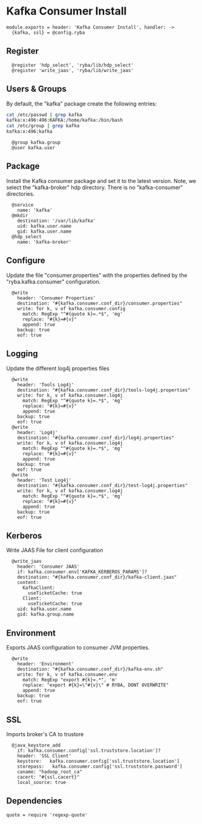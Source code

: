 
# Kafka Consumer Install
    
    module.exports = header: 'Kafka Consumer Install', handler: ->
      {kafka, ssl} = @config.ryba

## Register

      @register 'hdp_select', 'ryba/lib/hdp_select'
      @register 'write_jaas', 'ryba/lib/write_jaas'

## Users & Groups

By default, the "kafka" package create the following entries:

```bash
cat /etc/passwd | grep kafka
kafka:x:496:496:KAFKA:/home/kafka:/bin/bash
cat /etc/group | grep kafka
kafka:x:496:kafka
```

      @group kafka.group
      @user kafka.user

## Package

Install the Kafka consumer package and set it to the latest version. Note, we
select the "kafka-broker" hdp directory. There is no "kafka-consumer"
directories.

      @service
        name: 'kafka'
      @mkdir
        destination: '/var/lib/kafka'
        uid: kafka.user.name
        gid: kafka.user.name
      @hdp_select
        name: 'kafka-broker'

## Configure

Update the file "consumer.properties" with the properties defined by the
"ryba.kafka.consumer" configuration.

      @write
        header: 'Consumer Properties'
        destination: "#{kafka.consumer.conf_dir}/consumer.properties"
        write: for k, v of kafka.consumer.config
          match: RegExp "^#{quote k}=.*$", 'mg'
          replace: "#{k}=#{v}"
          append: true
        backup: true
        eof: true

## Logging

Update the different log4j properties files
    
      @write
        header: 'Tools Log4j'
        destination: "#{kafka.consumer.conf_dir}/tools-log4j.properties"
        write: for k, v of kafka.consumer.log4j
          match: RegExp "^#{quote k}=.*$", 'mg'
          replace: "#{k}=#{v}"
          append: true
        backup: true
        eof: true
      @write
        header: 'Log4j'
        destination: "#{kafka.consumer.conf_dir}/log4j.properties"
        write: for k, v of kafka.consumer.log4j
          match: RegExp "^#{quote k}=.*$", 'mg'
          replace: "#{k}=#{v}"
          append: true
        backup: true
        eof: true
      @write
        header: 'Test Log4j'
        destination: "#{kafka.consumer.conf_dir}/test-log4j.properties"
        write: for k, v of kafka.consumer.log4j
          match: RegExp "^#{quote k}=.*$", 'mg'
          replace: "#{k}=#{v}"
          append: true
        backup: true
        eof: true

## Kerberos

Write JAAS File for client configuration

      @write_jaas
        header: 'Consumer JAAS'
        if: kafka.consumer.env['KAFKA_KERBEROS_PARAMS']?
        destination: "#{kafka.consumer.conf_dir}/kafka-client.jaas"
        content:
          KafkaClient:
            useTicketCache: true
          Client:
            useTicketCache: true
        uid: kafka.user.name
        gid: kafka.group.name
        
## Environment

 Exports JAAS configuration to consumer JVM properties.

      @write
        header: 'Environment'
        destination: "#{kafka.consumer.conf_dir}/kafka-env.sh"
        write: for k, v of kafka.consumer.env
          match: RegExp "export #{k}=.*", 'm'
          replace: "export #{k}=\"#{v}\" # RYBA, DONT OVERWRITE"
          append: true
        backup: true
        eof: true
## SSL

  Imports broker's CA to trustore

      @java_keystore_add
        if: kafka.consumer.config['ssl.truststore.location']?
        header: 'SSL Client'
        keystore:   kafka.consumer.config['ssl.truststore.location']
        storepass:   kafka.consumer.config['ssl.truststore.password']
        caname: "hadoop_root_ca"
        cacert: "#{ssl.cacert}"
        local_source: true

## Dependencies

    quote = require 'regexp-quote'
